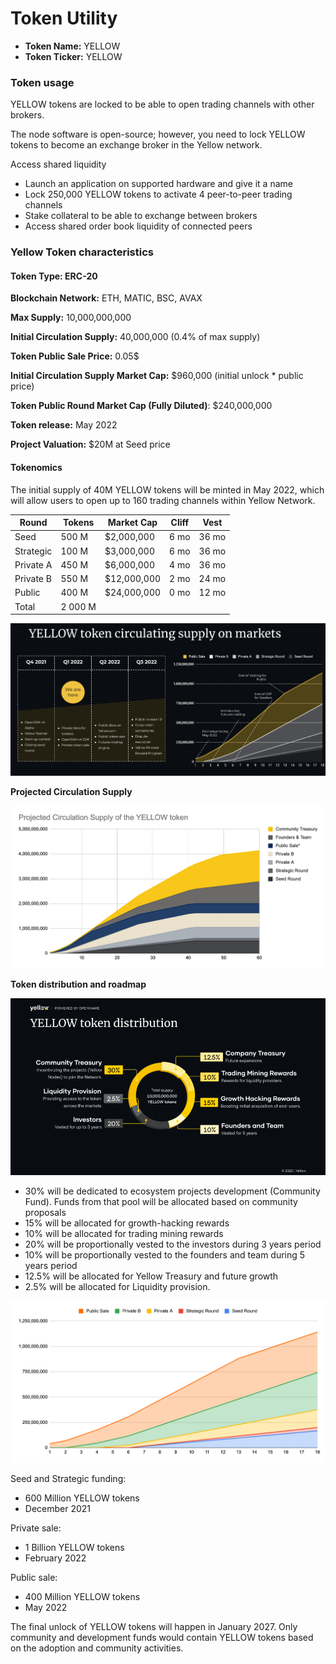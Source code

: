 # Token Utility

* **Token Name:** YELLOW
* **Token Ticker:** YELLOW

### **Token usage**[**​**](https://www.yellow.org/docs/litepaper/yellow-token#token-usage)

YELLOW tokens are locked to be able to open trading channels with other brokers.

The node software is open-source; however, you need to lock YELLOW tokens to become an exchange broker in the Yellow network.

Access shared liquidity&#x20;

* Launch an application on supported hardware and give it a name&#x20;
* Lock 250,000 YELLOW tokens to activate 4 peer-to-peer trading channels&#x20;
* Stake collateral to be able to exchange between brokers&#x20;
* Access shared order book liquidity of connected peers

### Yellow Token characteristics

#### **Token Type:** ERC-20

**Blockchain Network:** ETH, MATIC, BSC, AVAX

**Max Supply:** 10,000,000,000

**Initial Circulation Supply:** 40,000,000 (0.4% of max supply)

**Token Public Sale Price:** 0.05$

**Initial Circulation Supply Market Cap:** $960,000 (initial unlock \* public price)

**Token Public Round Market Cap (Fully Diluted)**: $240,000,000

**Token release:** May 2022

**Project Valuation:** $20M at Seed price





#### Tokenomics <a href="#_ob23eq6hrwly" id="_ob23eq6hrwly"></a>

The initial supply of 40M YELLOW tokens will be minted in May 2022, which will allow users to open up to 160 trading channels within Yellow Network.

| Round     | Tokens  | Market Cap  | Cliff | Vest  |
| --------- | ------- | ----------- | ----- | ----- |
| Seed      | 500 M   | $2,000,000  | 6 mo  | 36 mo |
| Strategic | 100 M   | $3,000,000  | 6 mo  | 36 mo |
| Private A | 450 M   | $6,000,000  | 4 mo  | 36 mo |
| Private B | 550 M   | $12,000,000 | 2 mo  | 24 mo |
| Public    | 400 M   | $24,000,000 | 0 mo  | 12 mo |
| Total     | 2 000 M |             |       |       |

![](../.gitbook/assets/2)

**Projected Circulation Supply**

![Chart](../.gitbook/assets/3)

**Token distribution and roadmap**

![](../.gitbook/assets/4)

* 30% will be dedicated to ecosystem projects development (Community Fund). Funds from that pool will be allocated based on community proposals
* 15% will be allocated for growth-hacking rewards
* 10% will be allocated for trading mining rewards
* 20% will be proportionally vested to the investors during 3 years period
* 10% will be proportionally vested to the founders and team during 5 years period
* 12.5% will be allocated for Yellow Treasury and future growth
* 2.5% will be allocated for Liquidity provision.



![Chart](../.gitbook/assets/5)

Seed and Strategic funding:

* 600 Million YELLOW tokens
* December 2021

Private sale:

* 1 Billion YELLOW tokens
* February 2022

Public sale:

* 400 Million YELLOW tokens
* May 2022

The final unlock of YELLOW tokens will happen in January 2027. Only community and development funds would contain YELLOW tokens based on the adoption and community activities.

